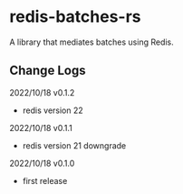 # redis-batches-rs

A library that mediates batches using Redis.

## Change Logs

2022/10/18 v0.1.2
- redis version 22

2022/10/18 v0.1.1
- redis version 21 downgrade

2022/10/18 v0.1.0
- first release